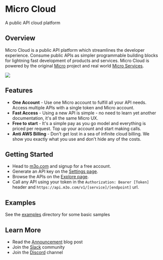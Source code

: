 # Micro Cloud

A public API cloud platform

## Overview

Micro Cloud is a public API platform which streamlines the developer experience. Consume public APIs as simpler programmable building blocks for lightning fast development of products and services. Micro Cloud is powered by the original [Micro](https://github.com/micro/micro) project and real world [Micro Services](https://github.com/micro/services).

<a href="https://m3o.com"><img src="https://raw.githubusercontent.com/micro/cloud/main/web.png" /></a>

## Features

- **One Account** - Use one Micro account to fulfill all your API needs. Access multiple APIs with a single token and Micro account.
- **Fast Access** - Using a new API is simple - no need to learn yet another documentation, it's all the same Micro UX.
- **Free to start** - It's a simple pay as you go model and everything is priced per request. Top up your account and start making calls.
- **Anti AWS Billing** - Don't get lost in a sea of infinite cloud billing. We show you exactly what you use and don't hide any of the costs.

## Getting Started

- Head to [m3o.com](https://m3o.com) and signup for a free account. 
- Generate an API key on the [Settings page](https://m3o.com/settings/keys).
- Browse the APIs on the [Explore page](https://m3o.com/explore).
- Call any API using your token in the `Authorization: Bearer [Token]` header and `https://api.m3o.com/v1/[service]/[endpoint]` url.

## Examples

See the [examples](https://github.com/micro/cloud/tree/main/examples) directory for some basic samples

## Learn More

- Read the [Announcement](https://blog.m3o.com/2021/06/24/micro-apis-for-everyday-use.html) blog post
- Join the [Slack](https://slack.m3o.com) community
- Join the [Discord](https://discord.gg/TBR9bRjd6Z) channel
